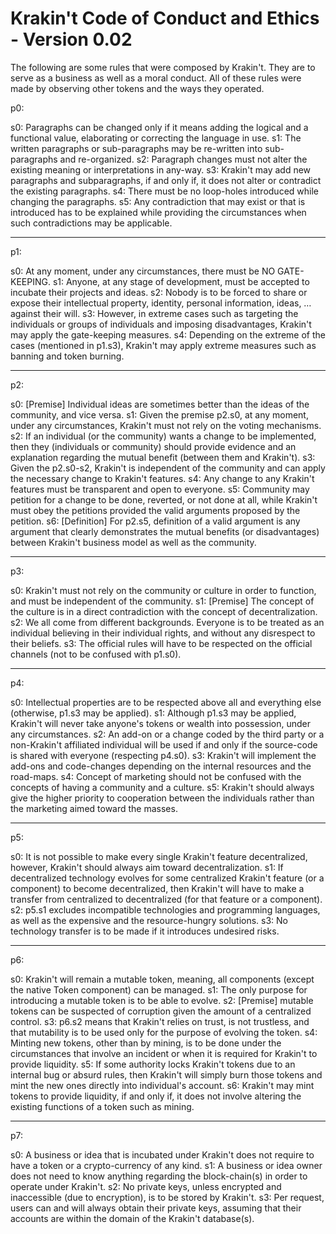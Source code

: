# Krakin't Code of Conduct and Ethics - Version 0.02

The following are some rules that were composed by Krakin't. They are to serve as a business as well as a moral conduct. All of these rules were made by observing other tokens and the ways they operated.

p0:

s0: Paragraphs can be changed only if it means adding the logical and a functional value, elaborating or correcting the language in use.
s1: The written paragraphs or sub-paragraphs may be re-written into sub-paragraphs and re-organized.
s2: Paragraph changes must not alter the existing meaning or interpretations in any-way. 
s3: Krakin't may add new paragraphs and subparagraphs, if and only if, it does not alter or contradict the existing paragraphs.
s4: There must be no loop-holes introduced while changing the paragraphs.
s5: Any contradiction that may exist or that is introduced has to be explained while providing the circumstances when such contradictions may be applicable.

------------------------------------------------------------------------------------------------

p1:

s0: At any moment, under any circumstances, there must be NO GATE-KEEPING.
s1: Anyone, at any stage of development, must be accepted to incubate their projects and ideas.
s2: Nobody is to be forced to share or expose their intellectual property, identity, personal information, ideas, … against their will.
s3: However, in extreme cases such as targeting the individuals or groups of individuals and imposing disadvantages, Krakin't may apply the gate-keeping measures.
s4: Depending on the extreme of the cases (mentioned in p1.s3), Krakin't may apply extreme measures such as banning and token burning.

------------------------------------------------------------------------------------------------

p2:

s0: [Premise] Individual ideas are sometimes better than the ideas of the community, and vice versa.
s1: Given the premise p2.s0, at any moment, under any circumstances, Krakin't must not rely on the voting mechanisms.
s2: If an individual (or the community) wants a change to be implemented, then they (individuals or community) should provide evidence and an explanation regarding the mutual benefit (between them and Krakin't).
s3: Given the p2.s0-s2, Krakin't is independent of the community and can apply the necessary change to Krakin't features.
s4: Any change to any Krakin't features must be transparent and open to everyone.
s5: Community may petition for a change to be done, reverted, or not done at all, while Krakin't must obey the petitions provided the valid arguments proposed by the petition.
s6: [Definition] For p2.s5, definition of a valid argument is any argument that clearly demonstrates the mutual benefits (or disadvantages) between Krakin't business model as well as the community.

------------------------------------------------------------------------------------------------

p3:

s0: Krakin't must not rely on the community or culture in order to function, and must be independent of the community.
s1: [Premise] The concept of the culture is in a direct contradiction with the concept of decentralization. 
s2: We all come from different backgrounds. Everyone is to be treated as an individual believing in their individual rights, and without any disrespect to their beliefs.
s3: The official rules will have to be respected on the official channels (not to be confused with p1.s0).

------------------------------------------------------------------------------------------------

p4:

s0: Intellectual properties are to be respected above all and everything else (otherwise, p1.s3 may be applied).
s1: Although p1.s3 may be applied, Krakin't will never take anyone's tokens or wealth into possession, under any circumstances.
s2: An add-on or a change coded by the third party or a non-Krakin't affiliated individual will be used if and only if the source-code is shared with everyone (respecting p4.s0).
s3: Krakin't will implement the add-ons and code-changes depending on the internal resources and the road-maps.
s4: Concept of marketing should not be confused with the concepts of having a community and a culture. 
s5: Krakin't should always give the higher priority to cooperation between the individuals rather than the marketing aimed toward the masses.

------------------------------------------------------------------------------------------------
  
p5:

s0: It is not possible to make every single Krakin't feature decentralized, however, Krakin't should always aim toward decentralization. 
s1: If decentralized technology evolves for some centralized Krakin't feature (or a component) to become decentralized, then Krakin't will have to make a transfer from centralized to decentralized (for that feature or a component).
s2: p5.s1 excludes incompatible technologies and programming languages, as well as the expensive and the resource-hungry solutions. 
s3: No technology transfer is to be made if it introduces undesired risks.

------------------------------------------------------------------------------------------------

p6:

s0: Krakin't will remain a mutable token, meaning, all components (except the native Token component) can be managed. 
s1: The only purpose for introducing a mutable token is to be able to evolve. 
s2: [Premise] mutable tokens can be suspected of corruption given the amount of a centralized control.
s3: p6.s2 means that Krakin't relies on trust, is not trustless, and that mutability is to be used only for the purpose of evolving the token.
s4: Minting new tokens, other than by mining, is to be done under the circumstances that involve an incident or when it is required for Krakin't to provide liquidity. 
s5: If some authority locks Krakin't tokens due to an internal bug or absurd rules, then Krakin't will simply burn those tokens and mint the new ones directly into individual's account. 
s6: Krakin't may mint tokens to provide liquidity, if and only if, it does not involve altering the existing functions of a token such as mining. 

------------------------------------------------------------------------------------------------

p7:

s0: A business or idea that is incubated under Krakin't does not require to have a token or a crypto-currency of any kind.
s1: A business or idea owner does not need to know anything regarding the block-chain(s) in order to operate under Krakin't.
s2: No private keys, unless encrypted and inaccessible (due to encryption), is to be stored by Krakin't.
s3: Per request, users can and will always obtain their private keys, assuming that their accounts are within the domain of the Krakin't database(s).


 
